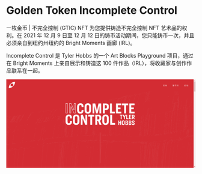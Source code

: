 # Golden Token Incomplete Control

一枚金币 | 不完全控制 (GTIC) NFT 为您提供铸造不完全控制 NFT 艺术品的权利。在 2021 年 12 月 9 日至 12 月 12 日的铸币活动期间，您只能铸币一次，并且必须亲自到纽约州纽约的 Bright Moments 画廊 (IRL)。

Incomplete Control 是 Tyler Hobbs 的一个 Art Blocks Playground 项目，通过在 Bright Moments 上亲自展示和铸造这 100 件作品（IRL），将收藏家与创作作品联系在一起。

![nft](3223_new.png)
